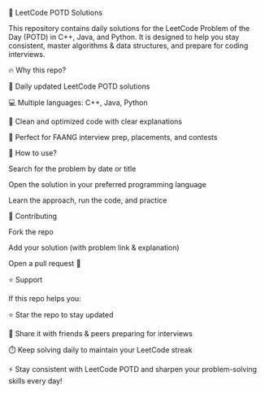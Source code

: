 🚀 LeetCode POTD Solutions

This repository contains daily solutions for the LeetCode Problem of the Day (POTD) in C++, Java, and Python.
It is designed to help you stay consistent, master algorithms & data structures, and prepare for coding interviews.

🔥 Why this repo?

📅 Daily updated LeetCode POTD solutions

💻 Multiple languages: C++, Java, Python

📝 Clean and optimized code with clear explanations

🚀 Perfect for FAANG interview prep, placements, and contests

📌 How to use?

Search for the problem by date or title

Open the solution in your preferred programming language

Learn the approach, run the code, and practice

🤝 Contributing

Fork the repo

Add your solution (with problem link & explanation)

Open a pull request 🚀

⭐ Support

If this repo helps you:

⭐ Star the repo to stay updated

🔁 Share it with friends & peers preparing for interviews

⏱️ Keep solving daily to maintain your LeetCode streak

⚡ Stay consistent with LeetCode POTD and sharpen your problem-solving skills every day!
